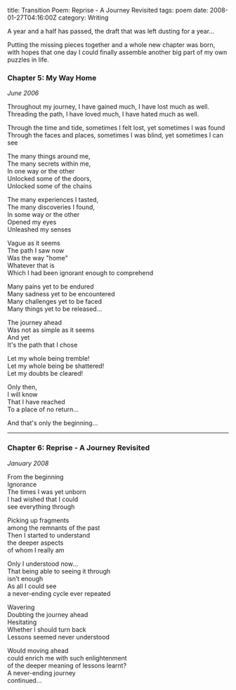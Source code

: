 title: Transition Poem: Reprise - A Journey Revisited
tags: poem
date: 2008-01-27T04:16:00Z
category: Writing

A year and a half has passed, the draft that was left dusting for a year…

Putting the missing pieces together and a whole new chapter was born, with hopes that one day I could finally assemble another big part of my own puzzles in life.

### Chapter 5: My Way Home  

*June 2006*

Throughout my journey, I have gained much, I have lost much as well.    
Threading the path, I have loved much, I have hated much as well.  
  
Through the time and tide, sometimes I felt lost, yet sometimes I was found    
Through the faces and places, sometimes I was blind, yet sometimes I can see  
  
The many things around me,    
The many secrets within me,    
In one way or the other    
Unlocked some of the doors,    
Unlocked some of the chains  
  
The many experiences I tasted,    
The many discoveries I found,    
In some way or the other    
Opened my eyes    
Unleashed my senses  
  
Vague as it seems    
The path I saw now    
Was the way "home"    
Whatever that is    
Which I had been ignorant enough to comprehend  
  
Many pains yet to be endured    
Many sadness yet to be encountered    
Many challenges yet to be faced    
Many things yet to be released…  
  
The journey ahead    
Was not as simple as it seems    
And yet    
It's the path that I chose  
  
Let my whole being tremble!    
Let my whole being be shattered!    
Let my doubts be cleared!  
  
Only then,    
I will know    
That I have reached    
To a place of no return…  
  
And that's only the beginning…  

---

### Chapter 6: Reprise - A Journey Revisited  

*January 2008*

From the beginning    
Ignorance    
The times I was yet unborn    
I had wished that I could    
see everything through  
  
Picking up fragments    
among the remnants of the past    
Then I started to understand    
the deeper aspects    
of whom I really am  
  
Only I understood now…    
That being able to seeing it through    
isn’t enough    
As all I could see    
a never-ending cycle ever repeated  
  
Wavering    
Doubting the journey ahead    
Hesitating    
Whether I should turn back    
Lessons seemed never understood  
  
Would moving ahead    
could enrich me with such enlightenment    
of the deeper meaning of lessons learnt?    
A never-ending journey    
continued…  
